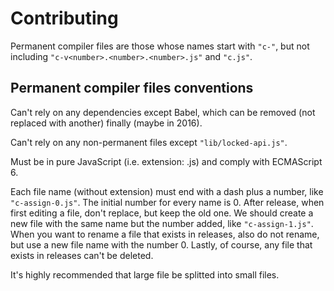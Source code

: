 Contributing
============

Permanent compiler files are those whose names start with `"c-"`, but not including `"c-v<number>.<number>.<number>.js"` and `"c.js"`.

Permanent compiler files conventions
------------------------------------

Can't rely on any dependencies except Babel, which can be removed (not replaced with another) finally (maybe in 2016).

Can't rely on any non-permanent files except `"lib/locked-api.js"`.

Must be in pure JavaScript (i.e. extension: .js) and comply with ECMAScript 6.

Each file name (without extension) must end with a dash plus a number, like `"c-assign-0.js"`. The initial number for every name is 0. After release, when first editing a file, don't replace, but keep the old one. We should create a new file with the same name but the number added, like `"c-assign-1.js"`. When you want to rename a file that exists in releases, also do not rename, but use a new file name with the number 0. Lastly, of course, any file that exists in releases can't be deleted.

It's highly recommended that large file be splitted into small files.
